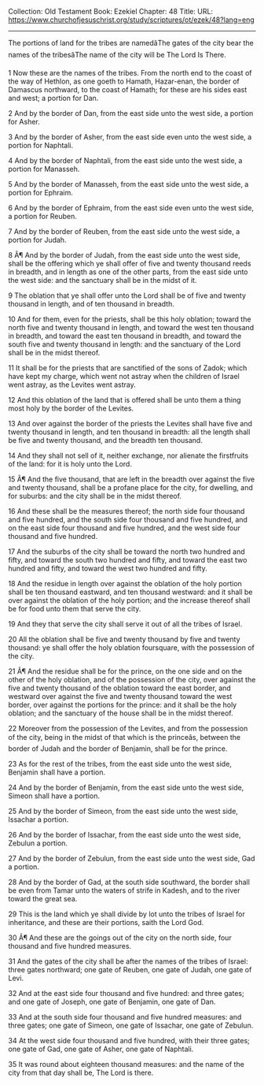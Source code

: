 Collection: Old Testament
Book: Ezekiel
Chapter: 48
Title: 
URL: https://www.churchofjesuschrist.org/study/scriptures/ot/ezek/48?lang=eng

---

The portions of land for the tribes are namedâThe gates of the city bear the names of the tribesâThe name of the city will be The Lord Is There.

1 Now these are the names of the tribes. From the north end to the coast of the way of Hethlon, as one goeth to Hamath, Hazar-enan, the border of Damascus northward, to the coast of Hamath; for these are his sides east and west; a portion for Dan.

2 And by the border of Dan, from the east side unto the west side, a portion for Asher.

3 And by the border of Asher, from the east side even unto the west side, a portion for Naphtali.

4 And by the border of Naphtali, from the east side unto the west side, a portion for Manasseh.

5 And by the border of Manasseh, from the east side unto the west side, a portion for Ephraim.

6 And by the border of Ephraim, from the east side even unto the west side, a portion for Reuben.

7 And by the border of Reuben, from the east side unto the west side, a portion for Judah.

8 Â¶ And by the border of Judah, from the east side unto the west side, shall be the offering which ye shall offer of five and twenty thousand reeds in breadth, and in length as one of the other parts, from the east side unto the west side: and the sanctuary shall be in the midst of it.

9 The oblation that ye shall offer unto the Lord shall be of five and twenty thousand in length, and of ten thousand in breadth.

10 And for them, even for the priests, shall be this holy oblation; toward the north five and twenty thousand in length, and toward the west ten thousand in breadth, and toward the east ten thousand in breadth, and toward the south five and twenty thousand in length: and the sanctuary of the Lord shall be in the midst thereof.

11 It shall be for the priests that are sanctified of the sons of Zadok; which have kept my charge, which went not astray when the children of Israel went astray, as the Levites went astray.

12 And this oblation of the land that is offered shall be unto them a thing most holy by the border of the Levites.

13 And over against the border of the priests the Levites shall have five and twenty thousand in length, and ten thousand in breadth: all the length shall be five and twenty thousand, and the breadth ten thousand.

14 And they shall not sell of it, neither exchange, nor alienate the firstfruits of the land: for it is holy unto the Lord.

15 Â¶ And the five thousand, that are left in the breadth over against the five and twenty thousand, shall be a profane place for the city, for dwelling, and for suburbs: and the city shall be in the midst thereof.

16 And these shall be the measures thereof; the north side four thousand and five hundred, and the south side four thousand and five hundred, and on the east side four thousand and five hundred, and the west side four thousand and five hundred.

17 And the suburbs of the city shall be toward the north two hundred and fifty, and toward the south two hundred and fifty, and toward the east two hundred and fifty, and toward the west two hundred and fifty.

18 And the residue in length over against the oblation of the holy portion shall be ten thousand eastward, and ten thousand westward: and it shall be over against the oblation of the holy portion; and the increase thereof shall be for food unto them that serve the city.

19 And they that serve the city shall serve it out of all the tribes of Israel.

20 All the oblation shall be five and twenty thousand by five and twenty thousand: ye shall offer the holy oblation foursquare, with the possession of the city.

21 Â¶ And the residue shall be for the prince, on the one side and on the other of the holy oblation, and of the possession of the city, over against the five and twenty thousand of the oblation toward the east border, and westward over against the five and twenty thousand toward the west border, over against the portions for the prince: and it shall be the holy oblation; and the sanctuary of the house shall be in the midst thereof.

22 Moreover from the possession of the Levites, and from the possession of the city, being in the midst of that which is the princeâs, between the border of Judah and the border of Benjamin, shall be for the prince.

23 As for the rest of the tribes, from the east side unto the west side, Benjamin shall have a portion.

24 And by the border of Benjamin, from the east side unto the west side, Simeon shall have a portion.

25 And by the border of Simeon, from the east side unto the west side, Issachar a portion.

26 And by the border of Issachar, from the east side unto the west side, Zebulun a portion.

27 And by the border of Zebulun, from the east side unto the west side, Gad a portion.

28 And by the border of Gad, at the south side southward, the border shall be even from Tamar unto the waters of strife in Kadesh, and to the river toward the great sea.

29 This is the land which ye shall divide by lot unto the tribes of Israel for inheritance, and these are their portions, saith the Lord God.

30 Â¶ And these are the goings out of the city on the north side, four thousand and five hundred measures.

31 And the gates of the city shall be after the names of the tribes of Israel: three gates northward; one gate of Reuben, one gate of Judah, one gate of Levi.

32 And at the east side four thousand and five hundred: and three gates; and one gate of Joseph, one gate of Benjamin, one gate of Dan.

33 And at the south side four thousand and five hundred measures: and three gates; one gate of Simeon, one gate of Issachar, one gate of Zebulun.

34 At the west side four thousand and five hundred, with their three gates; one gate of Gad, one gate of Asher, one gate of Naphtali.

35 It was round about eighteen thousand measures: and the name of the city from that day shall be, The Lord is there.
